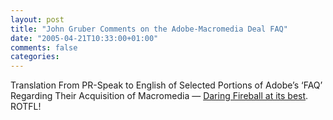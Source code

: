 ```yaml
---
layout: post
title: "John Gruber Comments on the Adobe-Macromedia Deal FAQ"
date: "2005-04-21T10:33:00+01:00"
comments: false
categories: 
---
```


<p>Translation From PR-Speak to English of Selected Portions of Adobe&#8217;s &#8216;FAQ&#8217; Regarding Their Acquisition of Macromedia &#8212; <a href="http://daringfireball.net/2005/04/adobe_translation">Daring Fireball at its best</a>. ROTFL!</p>


